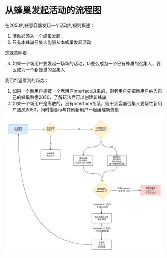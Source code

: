 # 从蜂巢发起活动的流程图

在2050的任意容器发起一个活动的规则概述：

1. 活动必须从一个蜂巢发起
2. 只有本蜂巢召集人能够从本蜂巢发起活动

这就意味着

3. 如果一个新用户要发起一场新的活动，ta要么成为一个已有蜂巢的召集人，要么成为一个新蜂巢的召集人

我们希望看到的趋势：

1. 如果一个新用户是被一个老用户interface进来的，则老用户先把新用户纳入自己的蜂巢熟悉2050，了解玩法后可以创建新蜂巢
2. 如果一个新用户是离散的，没有interface关系，则十大容器召集人要帮忙新用户熟悉2050，同时撮合ta与其他新用户一起组建新蜂巢

![](../4/hive-container-workflow.png)